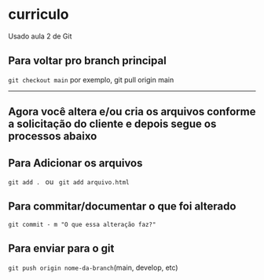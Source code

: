 # curriculo
Usado aula 2 de Git

## Para voltar pro branch principal
`git checkout main`
por exemplo, git pull origin main

---
Agora você altera e/ou cria os arquivos conforme a solicitação do cliente e depois segue os processos abaixo
---

## Para Adicionar os arquivos
`git add . ` ou  ` git add arquivo.html`

## Para commitar/documentar o que foi alterado
`git commit - m "O que essa alteração faz?"`

## Para enviar para o git 
`git push origin nome-da-branch`(main, develop, etc)
